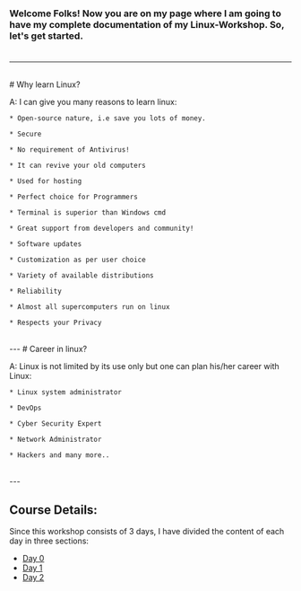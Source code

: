 ### Welcome Folks! Now you are on my page where I am going to have my complete documentation of my Linux-Workshop. So, let's get started.<br><br>
---

<br>
# Why learn Linux?

A: I can give you many reasons to learn linux:

	* Open-source nature, i.e save you lots of money.

	* Secure

	* No requirement of Antivirus!

	* It can revive your old computers

	* Used for hosting

	* Perfect choice for Programmers

	* Terminal is superior than Windows cmd

	* Great support from developers and community!

	* Software updates

	* Customization as per user choice

	* Variety of available distributions

	* Reliability

	* Almost all supercomputers run on linux

	* Respects your Privacy

<br>
---
# Career in linux?


A: Linux is not limited by its use only but one can plan his/her career with Linux:

	* Linux system administrator

	* DevOps

	* Cyber Security Expert

	* Network Administrator

	* Hackers and many more..
<br>
---

## Course Details:

Since this workshop consists of 3 days, I have divided the content of each day in three sections:

* [Day 0](https://marvellouschandan.github.io/Linux-Workshop/Day0.html)
* [Day 1](https://marvellouschandan.github.io/Linux-Workshop/Day0.html)
* [Day 2](https://marvellouschandan.github.io/Linux-Workshop/Day0.html)
